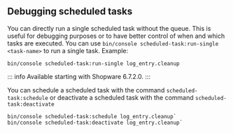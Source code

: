 ## Debugging scheduled tasks

You can directly run a single scheduled task without the queue. This is useful for debugging purposes or to have better control of when and which tasks are executed. You can use `bin/console scheduled-task:run-single <task-name>` to run a single task. Example:

```shell
bin/console scheduled-task:run-single log_entry.cleanup
```

::: info
Available starting with Shopware 6.7.2.0.
:::

You can schedule a scheduled task with the command `scheduled-task:schedule` or deactivate a scheduled task with the command `scheduled-task:deactivate`

```shell
bin/console scheduled-task:schedule log_entry.cleanup`
bin/console scheduled-task:deactivate log_entry.cleanup`
```
